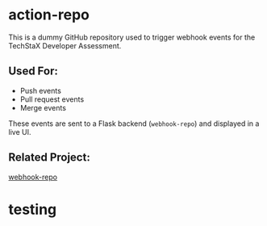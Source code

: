 # action-repo

This is a dummy GitHub repository used to trigger webhook events for the TechStaX Developer Assessment.

## Used For:
- Push events
- Pull request events
- Merge events

These events are sent to a Flask backend (`webhook-repo`) and displayed in a live UI.

## Related Project:
[webhook-repo](https://github.com/shaik1arif/webhook-repo)
 # testing
